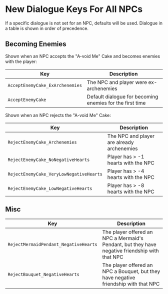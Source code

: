 # New Dialogue Keys For All NPCs

If a specific dialogue is not set for an NPC, defaults will be used. Dialogue in a table is shown in order of precedence.

## Becoming Enemies

Shown when an NPC accepts the "A-void Me" Cake and becomes enemies with the player:

| Key | Description |
| --- | ----------- |
| `AcceptEnemyCake_ExArchenemies` | The NPC and player were ex-archenemies |
| `AcceptEnemyCake` | Default dialogue for becoming enemies for the first time |

Shown when an NPC rejects the "A-void Me" Cake:

| Key | Description |
| --- | ----------- |
| `RejectEnemyCake_Archenemies` | The NPC and player are already archenemies |
| `RejectEnemyCake_NoNegativeHearts` | Player has > -1 hearts with the NPC |
| `RejectEnemyCake_VeryLowNegativeHearts` | Player has > -4 hearts with the NPC |
| `RejectEnemyCake_LowNegativeHearts` | Player has > -8 hearts with the NPC |

## Misc

| Key | Description |
| --- | ----------- |
| `RejectMermaidPendant_NegativeHearts` | The player offered an NPC a Mermaid's Pendant, but they have negative friendship with that NPC |
| `RejectBouquet_NegativeHearts` | The player offered an NPC a Bouquet, but they have negative friendship with that NPC |